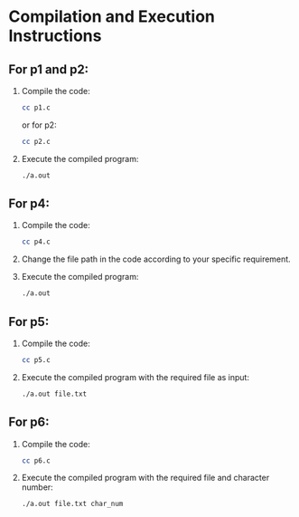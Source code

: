 # Compilation and Execution Instructions

## For p1 and p2:

1. Compile the code:
   ```bash
   cc p1.c
   ```
   or for p2:
   ```bash
   cc p2.c
   ```

2. Execute the compiled program:
   ```bash
   ./a.out
   ```

## For p4:

1. Compile the code:
   ```bash
   cc p4.c
   ```

2. Change the file path in the code according to your specific requirement.

3. Execute the compiled program:
   ```bash
   ./a.out
   ```

## For p5:

1. Compile the code:
   ```bash
   cc p5.c
   ```

2. Execute the compiled program with the required file as input:
   ```bash
   ./a.out file.txt
   ```

## For p6:

1. Compile the code:
   ```bash
   cc p6.c
   ```

2. Execute the compiled program with the required file and character number:
   ```bash
   ./a.out file.txt char_num
   ```
